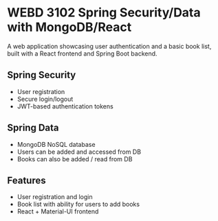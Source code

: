 # WEBD 3102 Spring Security/Data with MongoDB/React
A web application showcasing user authentication and a basic book list, built with a React frontend and Spring Boot backend.

## Spring Security
- User registration
- Secure login/logout
- JWT-based authentication tokens

## Spring Data
- MongoDB NoSQL database
- Users can be added and accessed from DB
- Books can also be added / read from DB

## Features
- User registration and login
- Book list with ability for users to add books
- React + Material-UI frontend

